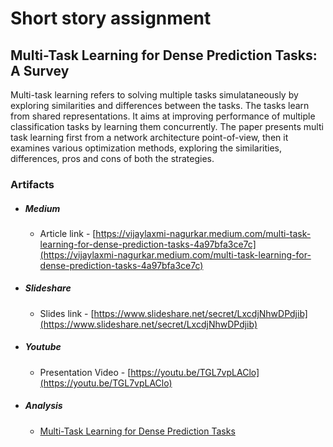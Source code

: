 # Short story assignment
## Multi-Task Learning for Dense Prediction Tasks: A Survey

Multi-task learning refers to solving multiple tasks simulataneously by exploring similarities and differences between the tasks. The tasks learn from shared representations. It aims at improving performance of multiple classification tasks by learning them concurrently. The paper presents multi task learning first from a network architecture point-of-view, then it examines various optimization methods, exploring the similarities, differences, pros and cons of both the strategies.

### Artifacts
- ##### Medium 
  - Article link - [https://vijaylaxmi-nagurkar.medium.com/multi-task-learning-for-dense-prediction-tasks-4a97bfa3ce7c](https://vijaylaxmi-nagurkar.medium.com/multi-task-learning-for-dense-prediction-tasks-4a97bfa3ce7c)

- ##### Slideshare
  - Slides link - [https://www.slideshare.net/secret/LxcdjNhwDPdjib](https://www.slideshare.net/secret/LxcdjNhwDPdjib)

- ##### Youtube
  - Presentation Video - [https://youtu.be/TGL7vpLAClo](https://youtu.be/TGL7vpLAClo)

- ##### Analysis
  - [Multi-Task Learning for Dense Prediction Tasks](./paper_analysis.pdf)

